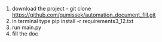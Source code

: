 1. download the project - git clone https://github.com/gumissek/automation_document_fill.git
2. in terminal type pip install -r requirements3_12.txt
3. run main.py
4. fill the doc
